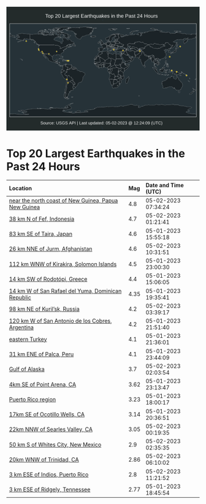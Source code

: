 ![Map](./map.png)

# Top 20 Largest Earthquakes in the Past 24 Hours

| Location | Mag | Date and Time (UTC) |
|:---|:---|:---|
| [near the north coast of New Guinea, Papua New Guinea](https://earthquake.usgs.gov/earthquakes/eventpage/us7000jxgp) | 4.8 | 05-02-2023 07:34:24 |
| [38 km N of Fef, Indonesia](https://earthquake.usgs.gov/earthquakes/eventpage/us7000jxfh) | 4.7 | 05-02-2023 01:21:41 |
| [83 km SE of Taira, Japan](https://earthquake.usgs.gov/earthquakes/eventpage/us7000jxcx) | 4.6 | 05-01-2023 15:55:18 |
| [26 km NNE of Jurm, Afghanistan](https://earthquake.usgs.gov/earthquakes/eventpage/us7000jxh6) | 4.6 | 05-02-2023 10:31:51 |
| [112 km WNW of Kirakira, Solomon Islands](https://earthquake.usgs.gov/earthquakes/eventpage/us7000jxf1) | 4.5 | 05-01-2023 23:00:30 |
| [14 km SW of Rodotópi, Greece](https://earthquake.usgs.gov/earthquakes/eventpage/us7000jxcm) | 4.4 | 05-01-2023 15:06:05 |
| [14 km W of San Rafael del Yuma, Dominican Republic](https://earthquake.usgs.gov/earthquakes/eventpage/pr2023121001) | 4.35 | 05-01-2023 19:35:41 |
| [98 km NE of Kuril’sk, Russia](https://earthquake.usgs.gov/earthquakes/eventpage/us7000jxg3) | 4.2 | 05-02-2023 03:39:17 |
| [120 km W of San Antonio de los Cobres, Argentina](https://earthquake.usgs.gov/earthquakes/eventpage/us7000jxer) | 4.2 | 05-01-2023 21:51:40 |
| [eastern Turkey](https://earthquake.usgs.gov/earthquakes/eventpage/us7000jxep) | 4.1 | 05-01-2023 21:36:01 |
| [31 km ENE of Palca, Peru](https://earthquake.usgs.gov/earthquakes/eventpage/us7000jxf9) | 4.1 | 05-01-2023 23:44:09 |
| [Gulf of Alaska](https://earthquake.usgs.gov/earthquakes/eventpage/us7000jxfm) | 3.7 | 05-02-2023 02:03:54 |
| [4km SE of Point Arena, CA](https://earthquake.usgs.gov/earthquakes/eventpage/nc73882866) | 3.62 | 05-01-2023 23:13:47 |
| [Puerto Rico region](https://earthquake.usgs.gov/earthquakes/eventpage/pr71407443) | 3.23 | 05-01-2023 18:00:17 |
| [17km SE of Ocotillo Wells, CA](https://earthquake.usgs.gov/earthquakes/eventpage/ci40216951) | 3.14 | 05-01-2023 20:36:51 |
| [22km NNW of Searles Valley, CA](https://earthquake.usgs.gov/earthquakes/eventpage/ci40217047) | 3.05 | 05-02-2023 00:19:35 |
| [50 km S of Whites City, New Mexico](https://earthquake.usgs.gov/earthquakes/eventpage/tx2023inhb) | 2.9 | 05-02-2023 02:35:35 |
| [20km WNW of Trinidad, CA](https://earthquake.usgs.gov/earthquakes/eventpage/nc73882946) | 2.86 | 05-02-2023 06:10:02 |
| [3 km ESE of Indios, Puerto Rico](https://earthquake.usgs.gov/earthquakes/eventpage/pr71407508) | 2.8 | 05-02-2023 11:21:52 |
| [3 km ESE of Ridgely, Tennessee](https://earthquake.usgs.gov/earthquakes/eventpage/nm60523031) | 2.77 | 05-01-2023 18:45:54 |
